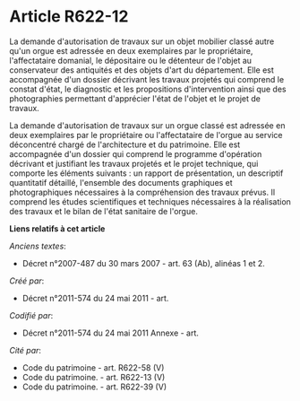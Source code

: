 # Article R622-12

La demande d'autorisation de travaux sur un objet mobilier classé autre qu'un orgue est adressée en deux exemplaires par le
propriétaire, l'affectataire domanial, le dépositaire ou le détenteur de l'objet au conservateur des antiquités et des objets
d'art du département. Elle est accompagnée d'un dossier décrivant les travaux projetés qui comprend le constat d'état, le
diagnostic et les propositions d'intervention ainsi que des photographies permettant d'apprécier l'état de l'objet et le
projet de travaux.

La demande d'autorisation de travaux sur un orgue classé est adressée en deux exemplaires par le propriétaire ou
l'affectataire de l'orgue au service déconcentré chargé de l'architecture et du patrimoine. Elle est accompagnée d'un dossier
qui comprend le programme d'opération décrivant et justifiant les travaux projetés et le projet technique, qui comporte les
éléments suivants : un rapport de présentation, un descriptif quantitatif détaillé, l'ensemble des documents graphiques et
photographiques nécessaires à la compréhension des travaux prévus. Il comprend les études scientifiques et techniques
nécessaires à la réalisation des travaux et le bilan de l'état sanitaire de l'orgue.

**Liens relatifs à cet article**

_Anciens textes_:

  - Décret n°2007-487 du 30 mars 2007 - art. 63 (Ab), alinéas 1 et 2.

_Créé par_:

  - Décret n°2011-574 du 24 mai 2011  - art.

_Codifié par_:

  - Décret n°2011-574 du 24 mai 2011 Annexe - art.

_Cité par_:

  - Code du patrimoine - art. R622-58 (V)
  - Code du patrimoine. - art. R622-13 (V)
  - Code du patrimoine. - art. R622-39 (V)
